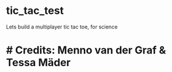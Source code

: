 # tic_tac_test
Lets build a multiplayer tic tac toe, for science
# # Credits: Menno van der Graf & Tessa Mäder
